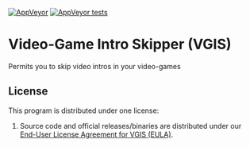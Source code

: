 [![AppVeyor](https://img.shields.io/appveyor/ci/NicolasConstant/Video-game-intro-skipper.svg?style=flat-square)](https://ci.appveyor.com/project/NicolasConstant/video-game-intro-skipper) [![AppVeyor tests](https://img.shields.io/appveyor/tests/NicolasConstant/Video-game-intro-skipper.svg?style=flat-square)](https://ci.appveyor.com/project/NicolasConstant/video-game-intro-skipper/build/tests)

# Video-Game Intro Skipper (VGIS)
Permits you to skip video intros in your video-games



## License

This program is distributed under one license:

1. Source code and official releases/binaries are distributed under our [End-User License Agreement for VGIS (EULA)](EULA.txt).
